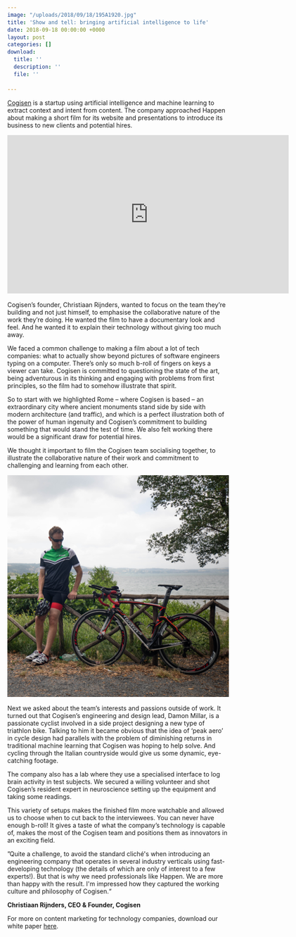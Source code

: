 ```yaml
---
image: "/uploads/2018/09/18/195A1920.jpg"
title: 'Show and tell: bringing artificial intelligence to life'
date: 2018-09-18 00:00:00 +0000
layout: post
categories: []
download:
  title: ''
  description: ''
  file: ''

---
```

[Cogisen](https://www.cogisen.com/) is a startup using artificial intelligence and machine learning to extract context and intent from content. The company approached Happen about making a short film for its website and presentations to introduce its business to new clients and potential hires.


<iframe src="https://player.vimeo.com/video/282641326" width="640" height="360" frameborder="0" webkitallowfullscreen mozallowfullscreen allowfullscreen></iframe>


Cogisen’s founder, Christiaan Rijnders, wanted to focus on the team they’re building and not just himself, to emphasise the collaborative nature of the work they’re doing. He wanted the film to have a documentary look and feel. And he wanted it to explain their technology without giving too much away.

We faced a common challenge to making a film about a lot of tech companies: what to actually show beyond pictures of software engineers typing on a computer. There’s only so much b-roll of fingers on keys a viewer can take. Cogisen is committed to questioning the state of the art, being adventurous in its thinking and engaging with problems from first principles, so the film had to somehow illustrate that spirit.

So to start with we highlighted Rome – where Cogisen is based – an extraordinary city where ancient monuments stand side by side with modern architecture (and traffic), and which is a perfect illustration both of the power of human ingenuity and Cogisen’s commitment to building something that would stand the test of time. We also felt working there would be a significant draw for potential hires.

We thought it important to film the Cogisen team socialising together, to illustrate the collaborative nature of their work and commitment to challenging and learning from each other.

![](/uploads/2018/09/18/195A1773.jpg)

Next we asked about the team’s interests and passions outside of work. It turned out that Cogisen’s engineering and design lead, Damon Millar, is a passionate cyclist involved in a side project designing a new type of triathlon bike. Talking to him it became obvious that the idea of ‘peak aero’ in cycle design had parallels with the problem of diminishing returns in traditional machine learning that Cogisen was hoping to help solve. And cycling through the Italian countryside would give us some dynamic, eye-catching footage.

The company also has a lab where they use a specialised interface to log brain activity in test subjects. We secured a willing volunteer and shot Cogisen’s resident expert in neuroscience setting up the equipment and taking some readings.

This variety of setups makes the finished film more watchable and allowed us to choose when to cut back to the interviewees. You can never have enough b-roll! It gives a taste of what the company’s technology is capable of, makes the most of the Cogisen team and positions them as innovators in an exciting field.

”Quite a challenge, to avoid the standard cliché's when introducing an engineering company that operates in several industry verticals using fast-developing technology (the details of which are only of interest to a few experts!). But that is why we need professionals like Happen. We are more than happy with the result. I'm impressed how they captured the working culture and philosophy of Cogisen.“

**Christiaan Rijnders, CEO & Founder, Cogisen**

For more on content marketing for technology companies, download our white paper [here](http://happendigital.co.uk/2017/12/05/a-practical-guide-to-content-marketing-for-b2b-technology-companies.html).